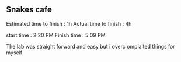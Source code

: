 ## Snakes cafe

Estimated time to finish : 1h
Actual time to finish : 4h

start time : 2:20 PM
Finish time : 5:09 PM

The lab was straight forward and easy but i overc omplaited things for myself
